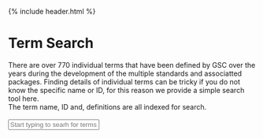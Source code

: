 {% include header.html %}

<head>
  <meta charset="UTF-8">
  <script src="https://ajax.googleapis.com/ajax/libs/jquery/2.1.3/jquery.min.js"></script>
  <script src="https://maxcdn.bootstrapcdn.com/bootstrap/3.3.5/js/bootstrap.min.js"></script>
</head>
<body>
  <div>
    <h1>Term Search</h1>
	<div id="header"></div>
	<div>
		There are over 770 individual terms that have been defined by GSC over the years during the development of the multiple standards and associatted packages. Finding details of individual terms can be tricky if you do not know the specific name or ID, for this reason we provide a simple search tool here.<br>
	The term name, ID and, definitions are all indexed for search.<br><br>
	</div>
	<form role="form">
        <div class="form-group">
          <input type="input" class="form-control input-lg" id="txt-search" placeholder="Start typing to searh for terms">
        </div>
	</form>
	<div id="filter-records"></div>
	<div id="footer"></div>
  </div>
</body>

<script type="text/javascript">
  $(document).ready(function(){

    var data = 
{% include terms.json %}
;

$('#txt-search').keyup(function(){
            var searchField = $(this).val();
			if(searchField === '')  {
				$('#filter-records').html('');
				return;
			}
			
            var regex = new RegExp(searchField, "i");
            var output = '<div class="row">';
            var count = 1;
			  $.each(data, function(key, val){
				if ((val.mixsId.search(regex) != -1) || (val.label.search(regex) != -1) || (val.definition.search(regex) != -1)) {
				  output += '<h5>' +val.mixsId+ '</h5>'; 
				  output += '<strong>Term name: </strong>' + val.label + '</br>'; 
				  output += '<strong>URL: </strong>' + val.url + '</br>';
				  output += '<strong>Definition: </strong>' + val.definition + '</br>';
				  output += '<strong>Expected value: </strong>' + val.expectedValue + '</br>'; 
				  output += '<strong>Value syntax: </strong>' + val.valueSyntax + '</br>'; 
				  output += '<strong>Example: </strong>' + val.example + '</br>';
				  output += '<strong>Preferred unit: </strong>' + val.preferredUnit + '</br>';
				  if(count%2 == 0){
					output += '</div><div class="row">'
				  }
				  count++;
				}
			  });
			  output += '</div>';
			  $('#filter-records').html(output);
        });
  });
</script>